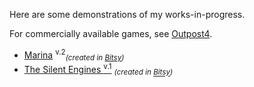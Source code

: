 Here are some demonstrations of my works-in-progress. 

For commercially available games, see [Outpost4](http://www.outpost4.net).

- [Marina](/mars.html) <sup>v.2</sup><sub>*(created in [Bitsy](http://bitsy.org))*</sub>
- [The Silent Engines <sup>v.1<sup>](/silent.html) <sub>*(created in [Bitsy](http://bitsy.org))*</sub>
